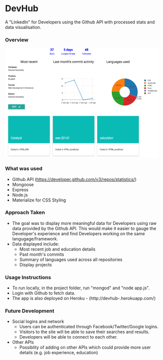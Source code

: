 # DevHub
A "LinkedIn" for Developers using the Github API with processed stats and data visualisation. 

### Overview

<img src="public/img/profile.png" width=600 height=360 >

### What was used
- Github API (https://developer.github.com/v3/repos/statistics/)
- Mongoose
- Express
- Node.js
- Materialize for CSS Styling

### Approach Taken
- The goal was to display more meaningful data for Developers using raw data provided by the Github API. This would make it easier to gauge the Developer's experience and find Developers working on the same langugage/framework. 
- Data displayed include:
    - Most recent job and education details
    - Past month's commits
    - Summary of languages used across all repositories
    - Display projects


### Usage Instructions
- To run locally, in the project folder, run "mongod" and "node app.js".
- Login with Github to fetch data. 
- The app is also deployed on Heroku - (http://devhub-.herokuapp.com/)

### Future Development
- Social logins and network
    - Users can be authenticated through Facebook/Twitter/Google logins.
    - Visitors to the site will be able to save their searches and results. 
    - Developers will be able to connect to each other. 
- Other APIs
    - Possiblity of adding on other APIs which could provide more user details (e.g. job experience, education)
